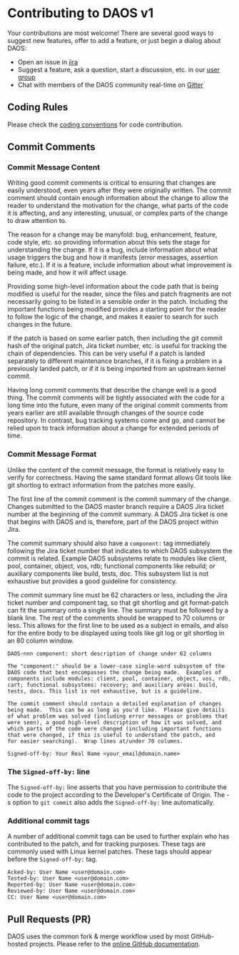 # Contributing to DAOS v1

Your contributions are most welcome! There are several good ways to suggest new
features, offer to add a feature, or just begin a dialog about DAOS:

- Open an issue in [jira](https://jira.hpdd.intel.com)
- Suggest a feature, ask a question, start a discussion, etc. in our [user group](https://daos.groups.io/g/daos)
- Chat with members of the DAOS community real-time on [Gitter](https://gitter.im/daos-storage)

## Coding Rules

Please check the [coding conventions](https://wiki.hpdd.intel.com/display/DC/Coding+Rules)
for code contribution.

## Commit Comments

### Commit Message Content

Writing good commit comments is critical to ensuring that changes are easily
understood, even years after they were originally written. The commit comment
should contain enough information about the change to allow the reader to
understand the motivation for the change, what parts of the code it is
affecting, and any interesting, unusual, or complex parts of the change to draw
attention to.

The reason for a change may be manyfold: bug, enhancement, feature, code style,
etc. so providing information about this sets the stage for understanding the
change. If it is a bug, include information about what usage triggers the bug
and how it manifests (error messages, assertion failure, etc.). If it is a
feature, include information about what improvement is being made, and how it
will affect usage.

Providing some high-level information about the code path that is being modified
is useful for the reader, since the files and patch fragments are not
necessarily going to be listed in a sensible order in the patch. Including the
important functions being modified provides a starting point for the reader to
follow the logic of the change, and makes it easier to search for such changes
in the future.

If the patch is based on some earlier patch, then including the git commit hash
of the original patch, Jira ticket number, etc. is useful for tracking the
chain of dependencies. This can be very useful if a patch is landed separately
to different maintenance branches, if it is fixing a problem in a previously
landed patch, or if it is being imported from an upstream kernel commit.

Having long commit comments that describe the change well is a good thing.
The commit comments will be tightly associated with the code for a long time
into the future, even many of the original commit comments from years earlier
are still available through changes of the source code repository.
In contrast, bug tracking systems come and go, and cannot be relied upon to
track information about a change for extended periods of time.

### Commit Message Format

Unlike the content of the commit message, the format is relatively easy to
verify for correctness. Having the same standard format allows Git tools like
git shortlog to extract information from the patches more easily.

The first line of the commit comment is the commit summary of the change.
Changes submitted to the DAOS master branch require a DAOS Jira ticket number
at the beginning of the commit summary. A DAOS Jira ticket is one that begins
with DAOS and is, therefore, part of the DAOS project within Jira.

The commit summary should also have a `component:` tag immediately following the
Jira ticket number that indicates to which DAOS subsystem the commit is
related. Example DAOS subsystems relate to modules like client, pool,
container, object, vos, rdb; functional components like rebuild; or auxiliary
components like build, tests, doc. This subsystem list is not exhaustive
but provides a good guideline for consistency.

The commit summary line must be 62 characters or less, including the Jira
ticket number and component tag, so that git shortlog and git format-patch
can fit the summary onto a single line. The summary must be followed by a blank
line. The rest of the comments should be wrapped to 70 columns or less.
This allows for the first line to be used as a subject in emails, and also for the
entire body to be displayed using tools like git log or git shortlog in an 80
column window.

```
DAOS-nnn component: short description of change under 62 columns

The "component:" should be a lower-case single-word subsystem of the
DAOS code that best encompasses the change being made.  Examples of
components include modules: client, pool, container, object, vos, rdb,
cart; functional subsystems: recovery; and auxiliary areas: build,
tests, docs. This list is not exhaustive, but is a guideline.

The commit comment should contain a detailed explanation of changes
being made.  This can be as long as you'd like.  Please give details
of what problem was solved (including error messages or problems that
were seen), a good high-level description of how it was solved, and
which parts of the code were changed (including important functions
that were changed, if this is useful to understand the patch, and
for easier searching).  Wrap lines at/under 70 columns.

Signed-off-by: Your Real Name <your_email@domain.name>
```

### The `Signed-off-by:` line

The `Signed-off-by:` line asserts that you have permission to contribute the
code to the project according to the Developer's Certificate of Origin.
The -s option to `git commit` also adds the `Signed-off-by:` line automatically.

### Additional commit tags

A number of additional commit tags can be used to further explain who has
contributed to the patch, and for tracking purposes. These tags are commonly
used with Linux kernel patches. These tags should appear before the
`Signed-off-by:` tag.

```
Acked-by: User Name <user@domain.com>
Tested-by: User Name <user@domain.com>
Reported-by: User Name <user@domain.com>
Reviewed-by: User Name <user@domain.com>
CC: User Name <user@domain.com>
```

## Pull Requests (PR)

DAOS uses the common fork & merge workflow used by most GitHub-hosted projects.
Please refer to the [online GitHub documentation](https://help.github.com/en/github/collaborating-with-issues-and-pull-requests/proposing-changes-to-your-work-with-pull-requests).
